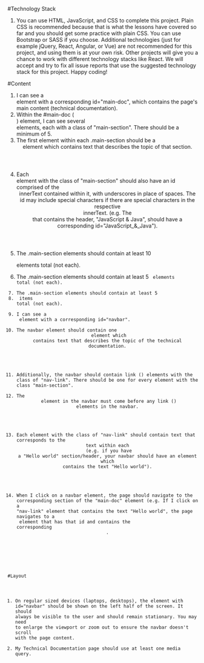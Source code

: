 #Technology Stack

1. You can use HTML, JavaScript, and CSS to complete this project. Plain CSS is recommended because that is what the lessons have covered so far and you should get some practice with plain CSS. You can use Bootstrap or SASS if you choose. Additional technologies (just for example jQuery, React, Angular, or Vue) are not recommended for this project, and using them is at your own risk. Other projects will give you a chance to work with different technology stacks like React. We will accept and try to fix all issue reports that use the suggested technology stack for this project. Happy coding!

#Content

1. I can see a <main> element with a corresponding id="main-doc", which contains the page's main content (technical documentation).
2. Within the #main-doc ( <main> ) element, I can see several <section> elements, each with a class of "main-section". There should be a minimum of 5.
3. The first element within each .main-section should be a <header> element which contains text that describes the topic of that section.
4. Each <section> element with the class of "main-section" should also have an id comprised of the <header> innerText contained within it, with underscores in place of spaces. The id may include special characters if there are special characters in the respective <header> innerText. (e.g. The <section> that contains the header, "JavaScript & Java", should have a corresponding id="JavaScript_&_Java").
5. The .main-section elements should contain at least 10 <p> elements total (not each).
6. The .main-section elements should contain at least 5 <code> elements total (not each).
7. The .main-section elements should contain at least 5 <li> items total (not each).
8. I can see a <nav> element with a corresponding id="navbar".
9. The navbar element should contain one <header> element which contains text that describes the topic of the technical documentation.
10. Additionally, the navbar should contain link (<a>) elements with the class of "nav-link". There should be one for every element with the class "main-section".
11. The <header> element in the navbar must come before any link (<a>) elements in the navbar.
12. Each element with the class of "nav-link" should contain text that corresponds to the <header> text within each <section> (e.g. if you have a "Hello world" section/header, your navbar should have an element which contains the text "Hello world").
13. When I click on a navbar element, the page should navigate to the corresponding section of the "main-doc" element (e.g. If I click on a "nav-link" element that contains the text "Hello world", the page navigates to a <section> element that has that id and contains the corresponding <header>.

#Layout

1. On regular sized devices (laptops, desktops), the element with id="navbar" should be shown on the left half of the screen. It should always be visible to the user and should remain stationary. You may need to enlarge the viewport or zoom out to ensure the navbar doesn't scroll with the page content.
2. My Technical Documentation page should use at least one media query.